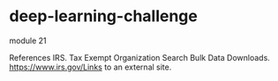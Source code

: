 # deep-learning-challenge
module 21

References
IRS. Tax Exempt Organization Search Bulk Data Downloads. https://www.irs.gov/Links to an external site.
